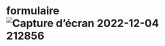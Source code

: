 # formulaire![Capture d’écran 2022-12-04 212856](https://user-images.githubusercontent.com/116438382/205517621-72a374ac-63d1-4352-bf31-2df76ffeae80.png)
